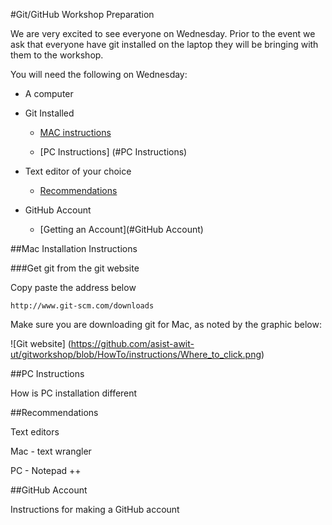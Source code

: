 #Git/GitHub Workshop Preparation

We are very excited to see everyone on Wednesday.  Prior to the event we ask that everyone have git installed on the laptop they will be bringing with them to the workshop.

You will need the following on Wednesday:

* A computer

* Git Installed
	
  * [MAC instructions](#mac-installation-instructions)
	
  * [PC Instructions] (#PC Instructions)

* Text editor of your choice
	
  * [Recommendations](#Recommendations) 

* GitHub Account
	
  * [Getting an Account](#GitHub Account)

##Mac Installation Instructions


###Get git from the git website

Copy paste the address below

	http://www.git-scm.com/downloads

Make sure you are downloading git for Mac, as noted by the graphic below:

![Git website] (https://github.com/asist-awit-ut/gitworkshop/blob/HowTo/instructions/Where_to_click.png)

##PC Instructions

How is PC installation different


##Recommendations

Text editors

Mac - text wrangler

PC - Notepad ++

##GitHub Account

Instructions for making a GitHub account




